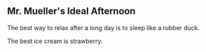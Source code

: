 ## Mr. Mueller's Ideal Afternoon

The best way to relax after a long day is to sleep like a rubber duck.

The best ice cream is strawberry.